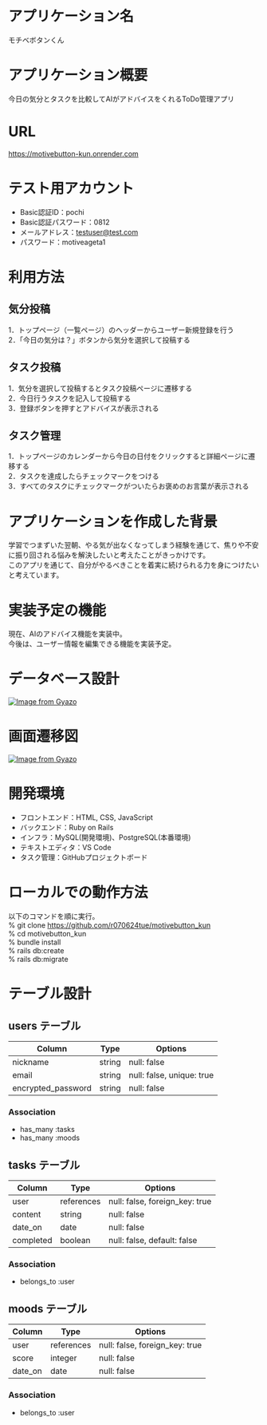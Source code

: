 # アプリケーション名
モチベボタンくん

# アプリケーション概要
今日の気分とタスクを比較してAIがアドバイスをくれるToDo管理アプリ

# URL
https://motivebutton-kun.onrender.com

# テスト用アカウント
- Basic認証ID：pochi
- Basic認証パスワード：0812
- メールアドレス：testuser@test.com
- パスワード：motiveageta1

# 利用方法
## 気分投稿
1．トップページ（一覧ページ）のヘッダーからユーザー新規登録を行う  
2．「今日の気分は？」ボタンから気分を選択して投稿する

## タスク投稿
1．気分を選択して投稿するとタスク投稿ページに遷移する  
2．今日行うタスクを記入して投稿する  
3．登録ボタンを押すとアドバイスが表示される

## タスク管理
1．トップページのカレンダーから今日の日付をクリックすると詳細ページに遷移する  
2．タスクを達成したらチェックマークをつける  
3．すべてのタスクにチェックマークがついたらお褒めのお言葉が表示される

# アプリケーションを作成した背景
学習でつまずいた翌朝、やる気が出なくなってしまう経験を通じて、焦りや不安に振り回される悩みを解決したいと考えたことがきっかけです。  
このアプリを通じて、自分がやるべきことを着実に続けられる力を身につけたいと考えています。

# 実装予定の機能
現在、AIのアドバイス機能を実装中。  
今後は、ユーザー情報を編集できる機能を実装予定。

# データベース設計
[![Image from Gyazo](https://i.gyazo.com/23bf56f90772447b35da0d0a563a1637.png)](https://gyazo.com/23bf56f90772447b35da0d0a563a1637)

# 画面遷移図
[![Image from Gyazo](https://i.gyazo.com/38e3172dcb1e848e292d3ffa47ead1f8.png)](https://gyazo.com/38e3172dcb1e848e292d3ffa47ead1f8)

# 開発環境
- フロントエンド：HTML, CSS, JavaScript
- バックエンド：Ruby on Rails
- インフラ：MySQL(開発環境)、PostgreSQL(本番環境)
- テキストエディタ：VS Code
- タスク管理：GitHubプロジェクトボード

# ローカルでの動作方法
以下のコマンドを順に実行。  
% git clone https://github.com/r070624tue/motivebutton_kun  
% cd motivebutton_kun  
% bundle install  
% rails db:create  
% rails db:migrate  

# テーブル設計

## users テーブル

| Column             | Type    | Options                   |
| ------------------ | ------- | ------------------------- |
| nickname           | string  | null: false               |
| email              | string  | null: false, unique: true |
| encrypted_password | string  | null: false               |

### Association

- has_many :tasks
- has_many :moods

## tasks テーブル

| Column    | Type       | Options                        |
| --------- | ---------- | ------------------------------ |
| user      | references | null: false, foreign_key: true |
| content   | string     | null: false                    |
| date_on   | date       | null: false                    |
| completed | boolean    | null: false, default: false    |

### Association

- belongs_to :user

## moods テーブル

| Column  | Type       | Options                        |
| ------- | ---------- | ------------------------------ |
| user    | references | null: false, foreign_key: true |
| score   | integer    | null: false                    |
| date_on | date       | null: false                    |

### Association

- belongs_to :user
